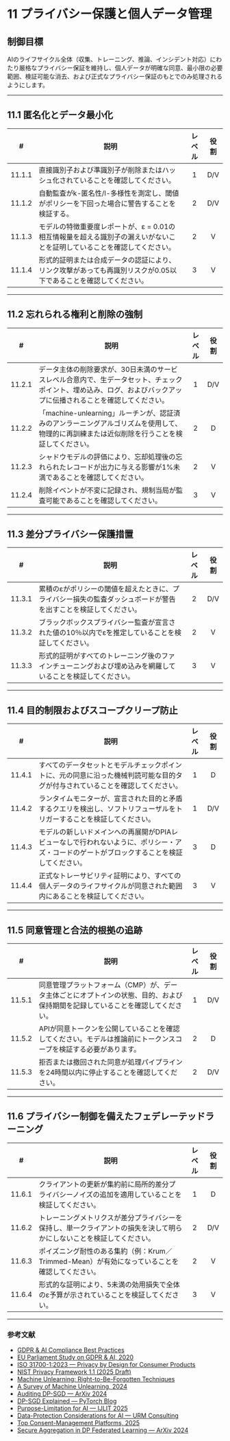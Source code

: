 # 11 プライバシー保護と個人データ管理

## 制御目標

AIのライフサイクル全体（収集、トレーニング、推論、インシデント対応）にわたり厳格なプライバシー保証を維持し、個人データが明確な同意、最小限の必要範囲、検証可能な消去、および正式なプライバシー保証のもとでのみ処理されるようにします。

---

## 11.1 匿名化とデータ最小化

|   #    | 説明                                                               | レベル | 役割  |
| :----: | ---------------------------------------------------------------- | :-: | :-: |
| 11.1.1 | 直接識別子および準識別子が削除またはハッシュ化されていることを確認してください。                         |  1  | D/V |
| 11.1.2 | 自動監査がk-匿名性/l-多様性を測定し、閾値がポリシーを下回った場合に警告することを検証する。                 |  2  | D/V |
| 11.1.3 | モデルの特徴重要度レポートが、ε = 0.01の相互情報量を超える識別子の漏えいがないことを証明していることを確認してください。 |  2  |  V  |
| 11.1.4 | 形式的証明または合成データの認証により、リンク攻撃があっても再識別リスクが0.05以下であることを確認してください。       |  3  |  V  |

---

## 11.2 忘れられる権利と削除の強制

|   #    | 説明                                                                                 | レベル | 役割  |
| :----: | ---------------------------------------------------------------------------------- | :-: | :-: |
| 11.2.1 | データ主体の削除要求が、30日未満のサービスレベル合意内で、生データセット、チェックポイント、埋め込み、ログ、およびバックアップに伝播されることを確認してください。 |  1  | D/V |
| 11.2.2 | 「machine-unlearning」ルーチンが、認証済みのアンラーニングアルゴリズムを使用して、物理的に再訓練または近似削除を行うことを検証してください。    |  2  |  D  |
| 11.2.3 | シャドウモデルの評価により、忘却処理後の忘れられたレコードが出力に与える影響が1%未満であることを確認してください。                         |  2  |  V  |
| 11.2.4 | 削除イベントが不変に記録され、規制当局が監査可能であることを確認してください。                                            |  3  |  V  |

---

## 11.3 差分プライバシー保護措置

|   #    | 説明                                                       | レベル | 役割  |
| :----: | -------------------------------------------------------- | :-: | :-: |
| 11.3.1 | 累積のεがポリシーの閾値を超えたときに、プライバシー損失の監査ダッシュボードが警告を出すことを検証してください。 |  2  | D/V |
| 11.3.2 | ブラックボックスプライバシー監査が宣言された値の10％以内でε̂を推定していることを検証してください。      |  2  |  V  |
| 11.3.3 | 形式的証明がすべてのトレーニング後のファインチューニングおよび埋め込みを網羅していることを検証してください。   |  3  |  V  |

---

## 11.4 目的制限およびスコープクリープ防止

|   #    | 説明                                                                      | レベル | 役割  |
| :----: | ----------------------------------------------------------------------- | :-: | :-: |
| 11.4.1 | すべてのデータセットとモデルチェックポイントに、元の同意に沿った機械判読可能な目的タグが付与されていることを確認してください。         |  1  |  D  |
| 11.4.2 | ランタイムモニターが、宣言された目的と矛盾するクエリを検出し、ソフトリフューザルをトリガーすることを検証してください。             |  1  | D/V |
| 11.4.3 | モデルの新しいドメインへの再展開がDPIAレビューなしで行われないように、ポリシー・アズ・コードのゲートがブロックすることを検証してください。 |  3  |  D  |
| 11.4.4 | 正式なトレーサビリティ証明により、すべての個人データのライフサイクルが同意された範囲内にあることを検証してください。              |  3  |  V  |

---

## 11.5 同意管理と合法的根拠の追跡

|   #    | 説明                                                                | レベル | 役割  |
| :----: | ----------------------------------------------------------------- | :-: | :-: |
| 11.5.1 | 同意管理プラットフォーム（CMP）が、データ主体ごとにオプトインの状態、目的、および保持期間を記録していることを確認してください。 |  1  | D/V |
| 11.5.2 | APIが同意トークンを公開していることを確認してください。モデルは推論前にトークンスコープを検証する必要があります。        |  2  |  D  |
| 11.5.3 | 拒否または撤回された同意が処理パイプラインを24時間以内に停止することを確認してください。                     |  2  | D/V |

---

## 11.6 プライバシー制御を備えたフェデレーテッドラーニング

|   #    | 説明                                                          | レベル | 役割  |
| :----: | ----------------------------------------------------------- | :-: | :-: |
| 11.6.1 | クライアントの更新が集約前に局所的差分プライバシーノイズの追加を適用していることを検証してください。          |  1  |  D  |
| 11.6.2 | トレーニングメトリクスが差分プライバシーを保持し、単一クライアントの損失を決して明らかにしないことを検証してください。 |  2  | D/V |
| 11.6.3 | ポイズニング耐性のある集約（例：Krum／Trimmed-Mean）が有効になっていることを確認してください。     |  2  |  V  |
| 11.6.4 | 形式的な証明により、5未満の効用損失で全体のε予算が示されていることを検証してください。                |  3  |  V  |

---

### 参考文献

* [GDPR & AI Compliance Best Practices](https://www.exabeam.com/explainers/gdpr-compliance/the-intersection-of-gdpr-and-ai-and-6-compliance-best-practices/)
* [EU Parliament Study on GDPR & AI, 2020](https://www.europarl.europa.eu/RegData/etudes/STUD/2020/641530/EPRS_STU%282020%29641530_EN.pdf)
* [ISO 31700-1:2023 — Privacy by Design for Consumer Products](https://www.iso.org/standard/84977.html)
* [NIST Privacy Framework 1.1 (2025 Draft)](https://www.nist.gov/privacy-framework)
* [Machine Unlearning: Right-to-Be-Forgotten Techniques](https://www.kaggle.com/code/tamlhp/machine-unlearning-the-right-to-be-forgotten)
* [A Survey of Machine Unlearning, 2024](https://arxiv.org/html/2209.02299v6)
* [Auditing DP-SGD — ArXiv 2024](https://arxiv.org/html/2405.14106v4)
* [DP-SGD Explained — PyTorch Blog](https://medium.com/pytorch/differential-privacy-series-part-1-dp-sgd-algorithm-explained-12512c3959a3)
* [Purpose-Limitation for AI — IJLIT 2025](https://academic.oup.com/ijlit/article/doi/10.1093/ijlit/eaaf003/8121663)
* [Data-Protection Considerations for AI — URM Consulting](https://www.urmconsulting.com/blog/data-protection-considerations-for-artificial-intelligence-ai)
* [Top Consent-Management Platforms, 2025](https://www.enzuzo.com/blog/best-consent-management-platforms)
* [Secure Aggregation in DP Federated Learning — ArXiv 2024](https://arxiv.org/abs/2407.19286)

